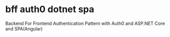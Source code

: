 # bff auth0 dotnet spa
Backend For Frontend Authentication Pattern with Auth0 and ASP.NET Core and SPA(Angular)

